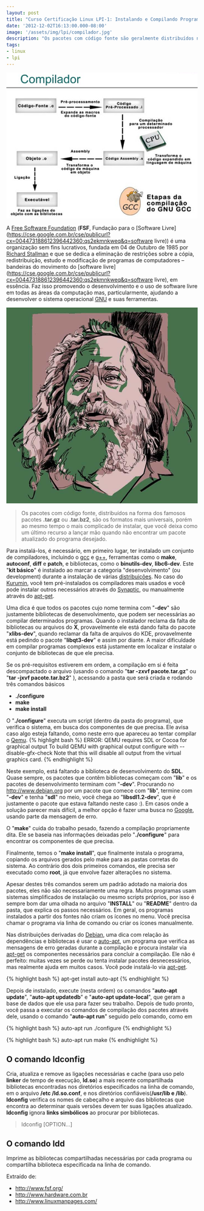 ```yaml
---
layout: post
title: "Curso Certificação Linux LPI-1: Instalando e Compilando Programas"
date: '2012-12-02T16:13:00.000-08:00'
image: '/assets/img/lpi/compilador.jpg'
description: "Os pacotes com código fonte são geralmente distribuídos na forma dos famosos pacotes .tar.gz ou .tar.bz2"
tags:
- linux
- lpi
---
```

 
![Compilando](/assets/img/lpi/compilador.jpg "Compilando")

A [Free Software Foundation](https://www.fsf.org/pt-br) (__FSF__, Fundação para o [Software Livre](https://cse.google.com.br/cse/publicurl?cx=004473188612396442360:qs2ekmnkweq&q=software livre)) é uma organização sem fins lucrativos, fundada em 04 de Outubro de 1985 por [Richard Stallman](http://stallman.org/) e que se dedica a eliminação de restrições sobre a cópia, redistribuição, estudo e modificação de programas de computadores – bandeiras do movimento do [software livre](https://cse.google.com.br/cse/publicurl?cx=004473188612396442360:qs2ekmnkweq&q=software livre), em essência. Faz isso promovendo o desenvolvimento e o uso de software livre em todas as áreas da computação mas, particularmente, ajudando a desenvolver o sistema operacional [GNU](https://cse.google.com.br/cse/publicurl?cx=004473188612396442360:qs2ekmnkweq&q=GNU) e suas ferramentas.
 
![Richard Stallman (RMS)](/assets/img/lpi/rms-min.jpg "Richard Stallman (RMS)")

> Os pacotes com código fonte, distribuídos na forma dos famosos pacotes __.tar.gz__ ou __.tar.bz2__, são os formatos mais universais, porém ao mesmo tempo o mais complicado de instalar, que você deixa como um último recurso a lançar mão quando não encontrar um pacote atualizado do programa desejado.

Para instalá-los, é necessário, em primeiro lugar, ter instalado um conjunto de compiladores, incluindo o [gcc](https://gcc.gnu.org/) e [g++](https://gcc.gnu.org/onlinedocs/gcc-3.3.6/gcc/G_002b_002b-and-GCC.html), ferramentas como o __make__, __autoconf__, __diff__ e __patch__, e bibliotecas, como o __binutils-dev__, __libc6-dev__. Este "__kit básico__" é instalado ao marcar a categoria "desenvolvimento" (ou development) durante a instalação de várias [distribuições](http://www.terminalroot.com.br/tags#distros). No caso do [Kurumin](https://pt.wikipedia.org/wiki/Kurumin), você tem pré-instalados os compiladores mais usados e você pode instalar outros necessários através do [Synaptic](https://pt.wikipedia.org/wiki/Synaptic), ou manualmente através do [apt-get](https://pt.wikipedia.org/wiki/Advanced_Packaging_Tool).

Uma dica é que todos os pacotes cujo nome termina com "__-dev__" são justamente bibliotecas de desenvolvimento, que podem ser necessárias ao compilar determinados programas. Quando o instalador reclama da falta de bibliotecas ou arquivos do __X__, provavelmente ele está dando falta do pacote "__xlibs-dev__", quando reclamar da falta de arquivos do KDE, provavelmente está pedindo o pacote "__libqt3-dev__" e assim por diante. A maior dificuldade em compilar programas complexos está justamente em localizar e instalar o conjunto de bibliotecas de que ele precisa.

Se os pré-requisitos estiverem em ordem, a compilação em si é feita descompactado o arquivo (usando o comando "__tar -zxvf pacote.tar.gz__" ou "__tar -jxvf pacote.tar.bz2__" ), acessando a pasta que será criada e rodando três comandos básicos


+ __./configure__
+ __make__
+ __make install__

O "__./configure__" executa um script (dentro da pasta do programa), que verifica o sistema, em busca dos componentes de que precisa. Ele avisa caso algo esteja faltando, como neste erro que apareceu ao tentar compilar o [Qemu](http://wiki.qemu-project.org/Main_Page).
{% highlight bash %}
ERROR: QEMU requires SDL or Cocoa for graphical output
To build QEMU with graphical output configure with --disable-gfx-check
Note that this will disable all output from the virtual graphics card.
{% endhighlight %}

Neste exemplo, está faltando a biblioteca de desenvolvimento do __SDL__. Quase sempre, os pacotes que contêm bibliotecas começam com "__lib__" e os pacotes de desenvolvimento terminam com "__-dev__". Procurando no http://www.debian.org por um pacote que comece com "__lib__", termine com "__-dev__" e tenha "__sdl__" no meio, você chega ao "__libsdl1.2-dev__", que é justamente o pacote que estava faltando neste caso :). Em casos onde a solução parecer mais difícil, a melhor opção é fazer uma busca no [Google](https://duckduckgo.com/), usando parte da mensagem de erro.

O "__make__" cuida do trabalho pesado, fazendo a compilação propriamente dita. Ele se baseia nas informações deixadas pelo "__./configure__" para encontrar os componentes de que precisa.

Finalmente, temos o "__make install__", que finalmente instala o programa, copiando os arquivos gerados pelo make para as pastas corretas do sistema. Ao contrário dos dois primeiros comandos, ele precisa ser executado como __root__, já que envolve fazer alterações no sistema.

Apesar destes três comandos serem um padrão adotado na maioria dos pacotes, eles não são necessariamente uma regra. Muitos programas usam sistemas simplificados de instalação ou mesmo scripts próprios, por isso é sempre bom dar uma olhada no arquivo "__INSTALL__" ou "__README__" dentro da pasta, que explica os passos necessários. Em geral, os programas instalados a partir dos fontes não criam os ícones no menu. Você precisa chamar o programa via linha de comando ou criar os ícones manualmente.

Nas distribuições derivadas do [Debian](http://www.terminalroot.com.br/tags#debian), uma dica com relação às dependências e bibliotecas é usar o [auto-apt](https://packages.debian.org/jessie/admin/auto-apt), um programa que verifica as mensagens de erro geradas durante a compilação e procura instalar via [apt-get](https://www.debian.org/doc/manuals/apt-howto/ch-apt-get.pt-br.html) os componentes necessários para concluir a compilação. Ele não é perfeito: muitas vezes se perde ou tenta instalar pacotes desnecessários, mas realmente ajuda em muitos casos. Você pode instalá-lo via [apt-get](https://www.debian.org/doc/manuals/apt-howto/ch-apt-get.pt-br.html).

{% highlight bash %}
apt-get install auto-apt
{% endhighlight %}

Depois de instalado, execute (nesta ordem) os comandos "__auto-apt update__", "__auto-apt updatedb__" e "__auto-apt update-local__", que geram a base de dados que ele usa para fazer seu trabalho. Depois de tudo pronto, você passa a executar os comandos de compilação dos pacotes através dele, usando o comando "__auto-apt run__" seguido pelo comando, como em

{% highlight bash %}
auto-apt run ./configure
{% endhighlight %}

{% highlight bash %}
auto-apt run make
{% endhighlight %}

## O comando ldconfig

Cria, atualiza e remove as ligações necessárias e cache (para uso pelo __linker__ de tempo de execução, __ld.so__) a mais recente compartilhada bibliotecas encontradas nos diretórios especificados na linha de comando, em o arquivo __/etc /ld.so.conf__, e nos diretórios confiáveis ​​(__/usr/lib e /lib__). __ldconfig__ verifica os nomes de cabeçalho e arquivo das bibliotecas que encontra ao determinar quais versões devem ter suas ligações atualizado. __ldconfig__ ignora __links simbólicos__ ao procurar por bibliotecas.


> ldconfig [OPTION...]

## O comando ldd

Imprime as bibliotecas compartilhadas necessárias por cada programa ou compartilha biblioteca especificada na linha de comando.
 
Extraído de:
* http://www.fsf.org/
* http://www.hardware.com.br
* http://www.linuxmanpages.com/

<script async src="https://pagead2.googlesyndication.com/pagead/js/adsbygoogle.js"></script>

<!-- Informat -->
<ins class="adsbygoogle"
 style="display:block"
 data-ad-client="ca-pub-2838251107855362"
 data-ad-slot="2327980059"
 data-ad-format="auto"
 data-full-width-responsive="true"></ins>

<script>
(adsbygoogle = window.adsbygoogle || []).push({});
</script>



